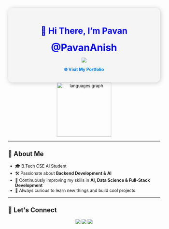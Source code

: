 

<!-- Profile Header -->

<div align="center" style="padding: 20px; background-color: #f5f5f5; border-radius: 15px; box-shadow: 2px 2px 15px rgba(0,0,0,0.2);">

<h1 style="color: #0000FF;">👋 Hi There, I’m Pavan</h1>

<p>
  <font size="6" color="#0000FF"><b>@PavanAnish</b></font>
</p>

<!-- Skill Icons -->
<p>
  <a href="https://skillicons.dev">
    <img src="https://skillicons.dev/icons?i=python,html,css,js,figma,c,mysql" />
  </a>
</p>

<!-- Profile Website -->
<p>
  <a href="https://pavananish.github.io/Portfolio1/"
     style="color: #007BFF; text-decoration: none; font-weight: bold;"
     onmouseover="this.style.color='#FF5733'" 
     onmouseout="this.style.color='#007BFF'">
    🌐 Visit My Portfolio
  </a>
</p>

</div>
<!-- GitHub Stats -->
<div align="center">
  
  <img src="https://github-readme-stats.vercel.app/api/top-langs?username=PavanAnish&locale=en&hide_title=true&layout=compact&card_width=320&langs_count=5&theme=codeSTACKr&hide_border=true" height="180" alt="languages graph"  />
</div>


---

<!-- Extra: About Me Section -->
## 📌 About Me

- 🎓 B.Tech CSE AI Student  
- 🛠️ Passionate about **Backend Development & AI**  
- 🌱 Continuously improving my skills in **AI, Data Science & Full-Stack Development**  
- 🎯 Always curious to learn new things and build cool projects.

---

<!-- Connect Section -->
## 🔗 Let's Connect

<p align="center">
  <a href="mailto:pavananish47@gmail.com"><img src="https://img.shields.io/badge/Gmail-D14836?style=for-the-badge&logo=gmail&logoColor=white"></a>
  <a href="https://www.linkedin.com/in/pavan-v-anish-7ba7b1320/"><img src="https://img.shields.io/badge/LinkedIn-0077B5?style=for-the-badge&logo=linkedin&logoColor=white"></a>
  <a href="https://pavananish.github.io/Portfolio1/"><img src="https://img.shields.io/badge/Portfolio-FF5733?style=for-the-badge&logo=github&logoColor=white"></a>
</p>



<!---
PavanAnish/PavanAnish is a ✨ special ✨ repository because its `README.md` (this file) appears on your GitHub profile.
You can click the Preview link to take a look at your changes.
--->  
